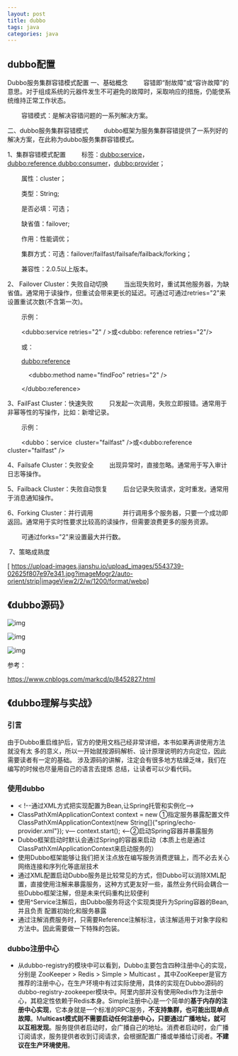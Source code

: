```yaml
---
layout: post
title: dubbo
tags: java
categories: java
---
```


## dubbo配置
Dubbo服务集群容错模式配置
一、基础概念
        容错即“耐故障”或“容许故障”的意思。对于组成系统的元器件发生不可避免的故障时，采取响应的措施，仍能使系统维持正常工作状态。

        容错模式：是解决容错问题的一系列解决方案。

二、dubbo服务集群容错模式
        dubbo框架为服务集群容错提供了一系列好的解决方案，在此称为dubbo服务集群容错模式。

1、集群容错模式配置
        标签：<dubbo:service>，<dubbo:reference>,<dubbo:consumer>，<dubbo:provider>；

        属性：cluster；

        类型：String;

        是否必填：可选；

        缺省值：failover;

        作用：性能调优；

        集群方式：可选：failover/failfast/failsafe/failback/forking；

        兼容性：2.0.5以上版本。

2、 Failover Cluster：失败自动切换
        当出现失败时，重试其他服务器，为缺省值。通常用于读操作，但重试会带来更长的延迟。可通过可通过retries="2"来设置重试次数(不含第一次)。

        示例：

        <dubbo:service retries="2" / >或<dubbo: reference retries="2"/>

        或：

        <dubbo:reference>

            <dubbo:method name="findFoo" retries="2" />

        </dubbo:reference>

3、FailFast Cluster：快速失败
        只发起一次调用，失败立即报错。通常用于非幂等性的写操作，比如：新增记录。

        示例：

        <dubbo：service  cluster="failfast" />或<dubbo:reference cluster="failfast" />

4、Failsafe Cluster：失败安全
        出现异常时，直接忽略。通常用于写入审计日志等操作。

5、Failback Cluster：失败自动恢复
        后台记录失败请求，定时重发。通常用于消息通知操作。

6、Forking Cluster：并行调用        
        并行调用多个服务器，只要一个成功即返回。通常用于实时性要求比较高的读操作，但需要浪费更多的服务资源。

        可通过forks="2"来设置最大并行数。

 7、策略成熟度

[ https://upload-images.jianshu.io/upload_images/5543739-02625f807e97e341.jpg?imageMogr2/auto-orient/strip|imageView2/2/w/1200/format/webp]


## 《dubbo源码》 

![img](https://pic1.zhimg.com/80/v2-24ae47724088df22546fe60ef6c230e3_1440w.jpg?source=1940ef5c)

![img](https://pic2.zhimg.com/80/v2-ae40a8d51b12c198ddbacf103707fe31_1440w.jpg?source=1940ef5c)

![img](https://images2017.cnblogs.com/blog/1335235/201802/1335235-20180218160459983-241621882.png)



参考：

https://www.cnblogs.com/markcd/p/8452827.html



## 《dubbo理解与实战》

### 引言

由于Dubbo重启维护后，官方的使用文档己经非常详细，本书如果再讲使用方法就没有太
多的意义，所以一开始就按源码解析、设计原理说明的方向定位，因此需要读者有一定的基础。
涉及源码的讲解，注定会有很多地方枯燥乏味，我们在编写的时候也尽量用自己的语言去提炼
总结，让读者可以少看代码。

### 使用dubbo

- < !--通过XML方式把实现配置为Bean,让Spring托管和实例化-->
  <bean id="echoService"
  class="com.alibaba.dubbo.samples.echo.impl.EchoServiceImpl"/>
- ClassPathXmlApplicationContext context = new ①指定服务暴露配置文件
  ClassPathXmlApplicationContext(new String[]{"spring/echo-provider.xml"}); v—
  context.start(); <——②启动Spring容器并暴露服务
- Dubbo框架启动时默认会通过Spring的容器来启动（本质上也是通过ClassPathXmlApplicationContext来启动服务的）
- 使用Dubbo框架能够让我们把关注点放在编写服务消费逻辑上，而不必去关心网络连接和序列化等底层技术
- 通过XML配置启动Dubbo服务是比较常见的方式，但Dubbo可以消除XML配置，直接使用注解来暴露服务，这种方式更友好一些，虽然业务代码会耦合一些Dubbo框架注解，但是未来代码重构比较便利
- 使用^Service注解后，由Dubbo服务将这个实现类提升为Spring容器的Bean,并且负责
  配置初始化和服务暴露
- 通过注解消费服务时，只需要Reference注解标注，该注解适用于对象字段和方法中。因此需要做一下特殊的包装。

### dubbo注册中心

- 从dubbo-registry的模块中可以看到，Dubbo主要包含四种注册中心的实现，分别是
  ZooKeeper > Redis > Simple > Multicast 。其中ZooKeeper是官方推荐的注册中心，在生产环境中有过实际使用，具体的实现在Dubbo源码的dubbo-registry-zookeeper模块中。阿里内部并没有使用Redis作为注册中心，其稳定性依赖于Redis本身。Simple注册中心是一个简单的**基于内存的注册中心实现**，它本身就是一个标准的RPC服务，**不支持集群，也可能出现单点故障**。M**ulticast模式则不需要启动任何注册中心，只要通过广播地址，就可以互相发现**。服务提供者启动时，会广播自己的地址。消费者启动时，会广播订阅请求，服务提供者收到订阅请求，会根据配置广播或单播给订阅者。**不建议在生产环境使用**。